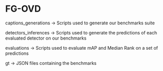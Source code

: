 # FG-OVD
captions_generations -> Scripts used to generate our benchmarks suite

detectors_inferences -> Scripts used to generate the predictions of each evaluated detector on our benchmarks

evaluations -> Scripts used to evaluate mAP and Median Rank on a set of predictions

gt -> JSON files containing the benchmarks
